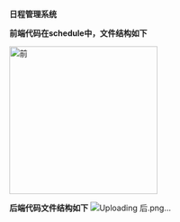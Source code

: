 **日程管理系统**

**前端代码在schedule中，文件结构如下**

<img width="263" alt="前" src="https://github.com/user-attachments/assets/a56b71e8-06c9-4586-b739-be5032d1d41a">

**后端代码文件结构如下**
![Uploading 后.png…]()
